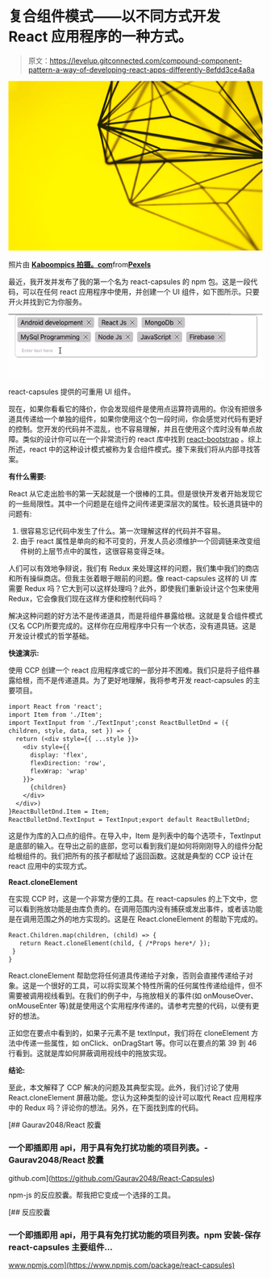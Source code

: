 # 复合组件模式——以不同方式开发 React 应用程序的一种方式。

> 原文：<https://levelup.gitconnected.com/compound-component-pattern-a-way-of-developing-react-apps-differently-8efdd3ce4a8a>

![](img/a049fa216b2dae6fca264333251bc921.png)

照片由 [**Kaboompics 拍摄。com**](https://www.pexels.com/@kaboompics?utm_content=attributionCopyText&utm_medium=referral&utm_source=pexels)from[**Pexels**](https://www.pexels.com/photo/geometric-decoration-5836/?utm_content=attributionCopyText&utm_medium=referral&utm_source=pexels)

最近，我开发并发布了我的第一个名为 react-capsules 的 npm 包。这是一段代码，可以在任何 react 应用程序中使用，并创建一个 UI 组件，如下图所示。只要开火并找到它为你服务。

![](img/2ecda77b5e6b14a34f18829a69528f67.png)

react-capsules 提供的可重用 UI 组件。

现在，如果你看看它的降价，你会发现组件是使用点运算符调用的。你没有把很多道具传递给一个单独的组件，如果你使用这个包一段时间，你会感觉对代码有更好的控制。您开发的代码并不混乱，也不容易理解，并且在使用这个库时没有单点故障。类似的设计你可以在一个非常流行的 react 库中找到 [react-bootstrap](https://www.npmjs.com/package/react-bootstrap) 。综上所述，react 中的这种设计模式被称为复合组件模式。接下来我们将从内部寻找答案。

**有什么需要:**

React 从它走出脸书的第一天起就是一个很棒的工具。但是很快开发者开始发现它的一些局限性。其中一个问题是在组件之间传递更深层次的属性。较长道具链中的问题有:

1.  很容易忘记代码中发生了什么。第一次理解这样的代码并不容易。
2.  由于 react 属性是单向的和不可变的，开发人员必须维护一个回调链来改变组件树的上层节点中的属性，这很容易变得乏味。

人们可以有效地争辩说，我们有 Redux 来处理这样的问题，我们集中我们的商店和所有操纵商店。但我主张着眼于眼前的问题。像 react-capsules 这样的 UI 库需要 Redux 吗？它大到可以这样处理吗？此外，即使我们重新设计这个包来使用 Redux，它会像我们现在这样方便和控制代码吗？

解决这种问题的好方法不是传递道具，而是将组件暴露给根。这就是复合组件模式(又名 CCP)所要完成的。这样你在应用程序中只有一个状态，没有道具链。这是开发设计模式的哲学基础。

**快速演示:**

使用 CCP 创建一个 react 应用程序或它的一部分并不困难。我们只是将子组件暴露给根，而不是传递道具。为了更好地理解，我将参考开发 react-capsules 的主要项目。

```
import React from 'react';
import Item from './Item';
import TextInput from './TextInput';const ReactBulletDnd = ({ children, style, data, set }) => {
  return (<div style={{ ...style }}>
    <div style={{
      display: 'flex',
      flexDirection: 'row',
      flexWrap: 'wrap'
    }}>
      {children}
    </div>
  </div>)
}ReactBulletDnd.Item = Item;
ReactBulletDnd.TextInput = TextInput;export default ReactBulletDnd;
```

这是作为库的入口点的组件。在导入中，Item 是列表中的每个选项卡，TextInput 是底部的输入。在导出之前的底部，您可以看到我们是如何将刚刚导入的组件分配给根组件的。我们把所有的孩子都赋给了返回函数。这就是典型的 CCP 设计在 react 应用中的实现方式。

**React.cloneElement**

在实现 CCP 时，这是一个非常方便的工具。在 react-capsules 的上下文中，您可以看到拖放功能是由库负责的。在调用范围内没有捕获或发出事件，或者该功能是在调用范围之外的地方实现的。这是在 React.cloneElement 的帮助下完成的。

```
React.Children.map(children, (child) => {                                   
   return React.cloneElement(child, { /*Props here*/ }); 
 }
}
```

React.cloneElement 帮助您将任何道具传递给子对象，否则会直接传递给子对象。这是一个很好的工具，可以将实现某个特性所需的任何属性传递给组件，但不需要被调用视线看到。在我们的例子中，与拖放相关的事件(如 onMouseOver、onMouseEnter 等)就是使用这个实用程序传递的。请参考完整的代码，以便有更好的想法。

正如您在要点中看到的，如果子元素不是 textInput，我们将在 cloneElement 方法中传递一些属性，如 onClick、onDragStart 等。你可以在要点的第 39 到 46 行看到。这就是库如何屏蔽调用视线中的拖放实现。

**结论:**

至此，本文解释了 CCP 解决的问题及其典型实现。此外，我们讨论了使用 React.cloneElement 屏蔽功能。您认为这种类型的设计可以取代 React 应用程序中的 Redux 吗？评论你的想法。另外，在下面找到库的代码。

[](https://github.com/Gaurav2048/React-Capsules) [## Gaurav2048/React 胶囊

### 一个即插即用 api，用于具有免打扰功能的项目列表。- Gaurav2048/React 胶囊

github.com](https://github.com/Gaurav2048/React-Capsules) 

npm-js 的反应胶囊。帮我把它变成一个选择的工具。

[](https://www.npmjs.com/package/react-capsules) [## 反应胶囊

### 一个即插即用 api，用于具有免打扰功能的项目列表。npm 安装-保存 react-capsules 主要组件…

www.npmjs.com](https://www.npmjs.com/package/react-capsules)